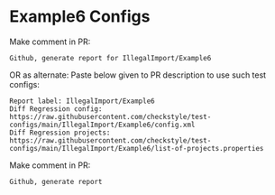 # Example6 Configs
Make comment in PR:
```
Github, generate report for IllegalImport/Example6
```
OR as alternate:
Paste below given to PR description to use such test configs:
```
Report label: IllegalImport/Example6
Diff Regression config: https://raw.githubusercontent.com/checkstyle/test-configs/main/IllegalImport/Example6/config.xml
Diff Regression projects: https://raw.githubusercontent.com/checkstyle/test-configs/main/IllegalImport/Example6/list-of-projects.properties
```
Make comment in PR:
```
Github, generate report
```
